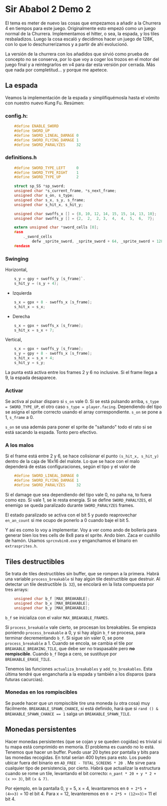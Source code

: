 # Sir Ababol 2 Demo 2

El tema es meter de nuevo las cosas que empezamos a añadir a la Churrera 4 en tiempos para este juego. Originalmente esto empezó como un juego normal de la Churrera. Implementamos el hitter, o sea, la espada, y los tiles resbaladizos. Luego la cosa escaló y decidimos hacer un juego de 128K, con lo que lo deschurrerizamos y a partir de ahí evolucionó.

La versión de la churrera con los añadidos que sirvió como prueba de concepto no se conserva, por lo que voy a coger los trozos en el motor del juego final y a reintegrarlos en v4 para dar esta versión por cerrada. Más que nada por completitud... y porque me apetece.

## La espada

Veamos la implementación de la espada y simplifiquémosla hasta el vómito con nuestro nuevo Kung Fu. Resúmen:

### config.h:

```c
	#define ENABLE_SWORD
	#define SWORD_UP
	#define SWORD_LINEAL_DAMAGE 0
	#define SWORD_FLYING_DAMAGE 1
	#define SWORD_PARALYZES		32
```

### definitions.h

```c
	#define SWORD_TYPE_LEFT 	0
	#define SWORD_TYPE_RIGHT 	1
	#define SWORD_TYPE_UP 		2

	struct sp_SS *sp_sword;
	unsigned char *s_current_frame, *s_next_frame;
	unsigned char s_on, s_type;
	unsigned char s_x, s_y, s_frame;
	unsigned char s_hit_x, s_hit_y;

	unsigned char swoffs_x [] = {8, 10, 12, 14, 15, 15, 14, 13, 10};
	unsigned char swoffs_y [] = {2,  2,  2, 3,  4,  4,  5,  6,  7};

	extern unsigned char *sword_cells [0];
	#asm 
		._sword_cells
			defw _sprite_sword, _sprite_sword + 64, _sprite_sword + 128
	#endasm
```

### Swinging

Horizontal, 

```c
	s_y = gpy + swoffs_y [s_frame]`. 
	s_hit_y = (s_y + 4);
```

* Izquierda

```c
	s_x = gpx + 8 - swoffs_x [s_frame];
	s_hit_x = s_x;
```

* Derecha

```c
	s_x = gpx + swoffs_x [s_frame];
	s_hit_x = s_x + 7;
```

Vertical, 

```c
	s_x = gpx + swoffs_y [s_frame]; 
	s_y = gpy + 8 - swoffs_x [s_frame];
	s_hit_x = s_x + 4;
	s_hit_y = s_y;
```

La punta está activa entre los frames 2 y 6 no inclusive. Si el frame llega a 9, la espada desaparece.

### Activar

Se activa al pulsar disparo si `s_on` vale 0. Si se está pulsando arriba, `s_type = SWORD_TYPE_UP`, el otro caso `s_type = player.facing`. Dependiendo del tipo se asigna el sprite correcto usando el array correspondiente. `s_on` se pone a 1, `s_frame` a 0.

`s_on` se usa además para poner el sprite de "saltando" todo el rato si se está sacando la espada. Tonto pero efectivo.

### A los malos

Si el frame está entre 2 y 6, se hace colisionar el punto `(s_hit_x, s_hit_y)` dentro de la caja de 16x16 del malote. Lo que se hace con el malo dependerá de estas configuraciones, según el tipo y el valor de 

```c
	#define SWORD_LINEAL_DAMAGE 0
	#define SWORD_FLYING_DAMAGE 1
	#define SWORD_PARALYZES		32
```

Si el damage que sea dependiendo del tipo vale 0, no paha na, to fuera como ezo. Si vale 1, se le resta energía. Si se define `SWORD_PARALYZES`, el enemigo se queda paralizado durante `SWORD_PARALYZES` frames.

El estado paralizado se activa con el bit 5 y puedo reaprovechar `en_an_count` si me ocupo de ponerlo a 0 cuando baje el bit 5.

Y así es como lo voy a implementar. Voy a ver como ando de bollería para generar bien los tres cells de 8x8 para el sprite. Ando bien. Zaca er cushillo de hamón. Usamos `sprcnvbin8.exe` y enganchamos el binario en `extrasprites.h`.

## Tiles destructibles

Se trata de tiles destructibles sin buffer, que se rompen a la primera. Habrá una variable `process_breakable` si hay algún tile destructible que destruir. Al detectar un tile destructible (`& 32`), se encolará en la lista compuesta por tres arrays:

```c
	unsigned char b_f [MAX_BREAKABLE];
	unsigned char b_x [MAX_BREAKABLE];
	unsigned char b_y [MAX_BREAKABLE];
```

`b_f` se inicializa con el valor `MAX_BREAKABLE_FRAMES`. 

Si `process_breakable` vale cierto, se procesan los breakables. Se empieza poniendo `process_breakable` a 0, y si hay algún `b_f`  se procesa, para terminar decrementando `b_f`. Si sigue sin valer 0, se pone `process_breakable` a 1. Cuando se encola, se cambia el tile por `BREAKABLE_BREAKING_TILE`, que debe ser no traspasable pero **no rompiscible**. Cuando `b_f` llega a cero, se sustituye por `BREAKABLE_ERASE_TILE`.

Tenemos las funciones `actualiza_breakables` y `add_to_breakables`. Esta última tendré que engancharla a la espada y también a los disparos (para futuras cacurcias).

### Monedas en los rompiscibles

Se puede hacer que un rompiscible tire una moneda (u otra cosa) muy fácilmente. `BREAKABLE_SPAWN_CHANCE`, si está definido, hará que si `rand () & BREAKABLE_SPAWN_CHANCE == 1` salga un `BREAKABLE_SPAWN_TILE`.

## Monedas persistentes

Hacer monedas persistentes (que se cojan y se queden cogidas) es trivial si tu mapa está comprimido en memoria. El problema es cuando no lo está. Tenemos que hacer un buffer. Puedo usar 20 bytes por pantalla y bits para las monedas recogidas. En total serían 400 bytes para esto. Los puedo ubicar fuera del binario en `AD_FREE - TOTAL_SCREENS * 20 `. Me sirve para cualquier tipo de persistencia, por cierto. Habrá que actualizar la estructura cuando se rome un tile, levantando el bit correcto: `n_pant * 20 + y * 2 + (x >> 3)`, bit `(x & 7)`.

Por ejemplo, en la pantalla 0, y = 5, x = 4, levantaremos en `0 + 2*5 + (4>>3)` = 10 el bit 4. Para x = 12, levanteremos en `0 + 2*5 + (12>>3)`= 11 el bit 4.

